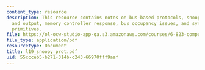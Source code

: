 ```yaml
---
content_type: resource
description: This resource contains notes on bus-based protocols, snooper?s input
  and output, memory controller response, bus occupancy issues, and synchronization
  primitives.
file: https://ol-ocw-studio-app-qa.s3.amazonaws.com/courses/6-823-computer-system-architecture-fall-2005/55ccceb5b271314bc24366970fff9aaf_l19_snoopy_prot.pdf
file_type: application/pdf
resourcetype: Document
title: l19_snoopy_prot.pdf
uid: 55ccceb5-b271-314b-c243-66970fff9aaf
---
```

